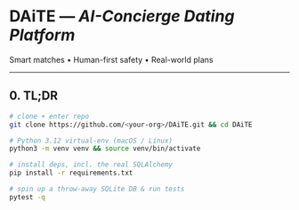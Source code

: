# DAiTE — *AI-Concierge Dating Platform*  
Smart matches • Human-first safety • Real-world plans

---

## 0. TL;DR

```bash
# clone + enter repo
git clone https://github.com/<your-org>/DAiTE.git && cd DAiTE

# Python 3.12 virtual-env (macOS / Linux)
python3 -m venv venv && source venv/bin/activate

# install deps, incl. the real SQLAlchemy
pip install -r requirements.txt

# spin up a throw-away SQLite DB & run tests
pytest -q
